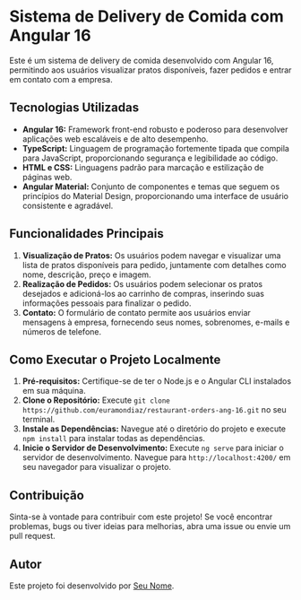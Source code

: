 # Sistema de Delivery de Comida com Angular 16

Este é um sistema de delivery de comida desenvolvido com Angular 16, permitindo aos usuários visualizar pratos disponíveis, fazer pedidos e entrar em contato com a empresa.

## Tecnologias Utilizadas

- **Angular 16:** Framework front-end robusto e poderoso para desenvolver aplicações web escaláveis e de alto desempenho.
- **TypeScript:** Linguagem de programação fortemente tipada que compila para JavaScript, proporcionando segurança e legibilidade ao código.
- **HTML e CSS:** Linguagens padrão para marcação e estilização de páginas web.
- **Angular Material:** Conjunto de componentes e temas que seguem os princípios do Material Design, proporcionando uma interface de usuário consistente e agradável.


## Funcionalidades Principais

1. **Visualização de Pratos:** Os usuários podem navegar e visualizar uma lista de pratos disponíveis para pedido, juntamente com detalhes como nome, descrição, preço e imagem.
2. **Realização de Pedidos:** Os usuários podem selecionar os pratos desejados e adicioná-los ao carrinho de compras, inserindo suas informações pessoais para finalizar o pedido.
3. **Contato:** O formulário de contato permite aos usuários enviar mensagens à empresa, fornecendo seus nomes, sobrenomes, e-mails e números de telefone.

## Como Executar o Projeto Localmente

1. **Pré-requisitos:** Certifique-se de ter o Node.js e o Angular CLI instalados em sua máquina.
2. **Clone o Repositório:** Execute `git clone https://github.com/euramondiaz/restaurant-orders-ang-16.git` no seu terminal.
3. **Instale as Dependências:** Navegue até o diretório do projeto e execute `npm install` para instalar todas as dependências.
4. **Inicie o Servidor de Desenvolvimento:** Execute `ng serve` para iniciar o servidor de desenvolvimento. Navegue para `http://localhost:4200/` em seu navegador para visualizar o projeto.


## Contribuição

Sinta-se à vontade para contribuir com este projeto! Se você encontrar problemas, bugs ou tiver ideias para melhorias, abra uma issue ou envie um pull request.

## Autor

Este projeto foi desenvolvido por [Seu Nome](https://github.com/seu-usuario).
